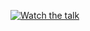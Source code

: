 [![Watch the talk](https://img.youtube.com/vi/A7XH6XDh4ko/maxresdefault.jpg)](https://youtu.be/A7XH6XDh4ko)
